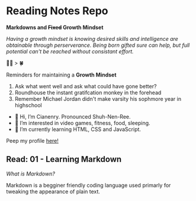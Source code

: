 # Reading Notes Repo

__Markdowns and ~~Fixed~~ Growth Mindset__

_Having a growth mindset is knowing desired skills and intelligence are obtainable through perserverance. Being born gifted sure can help, but full potential can't be reached without consistant effort._ 

💪😤 > 🍀 

Reminders for maintaining a __Growth Mindset__
1. Ask what went well and ask what could have gone better?
2. Roundhouse the instant gratifcation monkey in the forehead 
3. Remember Michael Jordan didn't make varsity his sophmore year in highschool

- 👋 Hi, I’m Cianenry. Pronounced Shuh-Nen-Ree.
- 👀 I’m interested in video games, fitness, food, sleeping.   
- 🌱 I’m currently learning HTML, CSS and JavaScript.

Peep my profile [here!](https://github.com/cianedanan)

## Read: 01 - Learning Markdown

_What is Markdown?_

Markdown is a begginer friendly coding language used primarly for tweaking the appearance of plain text.



